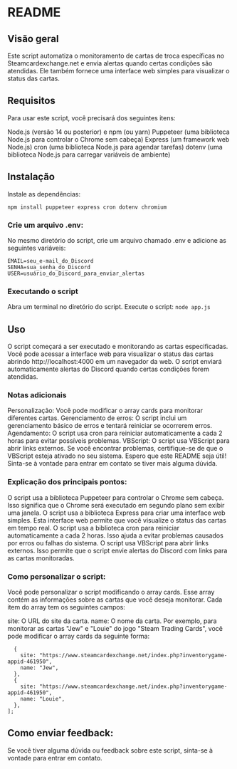# README

## Visão geral
Este script automatiza o monitoramento de cartas de troca específicas no Steamcardexchange.net e envia alertas quando certas condições são atendidas. Ele também fornece uma interface web simples para visualizar o status das cartas.

## Requisitos
Para usar este script, você precisará dos seguintes itens:

Node.js (versão 14 ou posterior) e npm (ou yarn)
Puppeteer (uma biblioteca Node.js para controlar o Chrome sem cabeça)
Express (um framework web Node.js)
cron (uma biblioteca Node.js para agendar tarefas)
dotenv (uma biblioteca Node.js para carregar variáveis de ambiente)

## Instalação
Instale as dependências:

```npm install puppeteer express cron dotenv chromium```

### Crie um arquivo .env:
No mesmo diretório do script, crie um arquivo chamado .env e adicione as seguintes variáveis:
```
EMAIL=seu_e-mail_do_Discord
SENHA=sua_senha_do_Discord
USER=usuário_do_Discord_para_enviar_alertas
````
### Executando o script
Abra um terminal no diretório do script.
Execute o script:
```node app.js```

## Uso
O script começará a ser executado e monitorando as cartas especificadas.
Você pode acessar a interface web para visualizar o status das cartas abrindo http://localhost:4000 em um navegador da web.
O script enviará automaticamente alertas do Discord quando certas condições forem atendidas.

### Notas adicionais
Personalização: Você pode modificar o array cards para monitorar diferentes cartas.
Gerenciamento de erros: O script inclui um gerenciamento básico de erros e tentará reiniciar se ocorrerem erros.
Agendamento: O script usa cron para reiniciar automaticamente a cada 2 horas para evitar possíveis problemas.
VBScript: O script usa VBScript para abrir links externos. Se você encontrar problemas, certifique-se de que o VBScript esteja ativado no seu sistema.
Espero que este README seja útil! Sinta-se à vontade para entrar em contato se tiver mais alguma dúvida.

### Explicação dos principais pontos:

O script usa a biblioteca Puppeteer para controlar o Chrome sem cabeça. Isso significa que o Chrome será executado em segundo plano sem exibir uma janela.
O script usa a biblioteca Express para criar uma interface web simples. Esta interface web permite que você visualize o status das cartas em tempo real.
O script usa a biblioteca cron para reiniciar automaticamente a cada 2 horas. Isso ajuda a evitar problemas causados por erros ou falhas do sistema.
O script usa VBScript para abrir links externos. Isso permite que o script envie alertas do Discord com links para as cartas monitoradas.

### Como personalizar o script:

Você pode personalizar o script modificando o array cards. Esse array contém as informações sobre as cartas que você deseja monitorar. Cada item do array tem os seguintes campos:

site: O URL do site da carta.
name: O nome da carta.
Por exemplo, para monitorar as cartas "Jew" e "Louie" do jogo "Steam Trading Cards", você pode modificar o array cards da seguinte forma:


```const cards = [
  {
    site: "https://www.steamcardexchange.net/index.php?inventorygame-appid-461950",
    name: "Jew",
  },
  {
    site: "https://www.steamcardexchange.net/index.php?inventorygame-appid-461950",
    name: "Louie",
  },
];
```
## Como enviar feedback:

Se você tiver alguma dúvida ou feedback sobre este script, sinta-se à vontade para entrar em contato.
